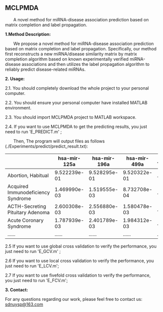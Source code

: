 
## MCLPMDA<br> 

&#160; &#160; &#160; &#160;A novel method for miRNA-disease association prediction based on matrix completion and label propagation.<br>

**1.Method Description:** 

&#160; &#160; &#160; &#160;We propose a novel method for miRNA-disease association prediction based on matrix completion and label propagation. Specifically, our method first reconstructs a new miRNA/disease similarity matrix by matrix completion algorithm based on known experimentally verified miRNA-disease associations and then utilizes the label propagation algorithm to reliably predict disease-related miRNAs.  

**2. Usage:**

  2.1.  You should completely download the whole project to your personal computer.
  
  2.2. You should ensure your personal computer have installed MATLAB environment.
  
  2.3. You should import MCLPMDA project to MATLAB workspace.
  
  2.4. If you want to use MCLPMDA to get the predicting results, you just need to run 'E_PREDICT.m' ;
  
  &#160; &#160; &#160; &#160;Then, The program will output files as follows (./Experiments/predict/predict_result.txt):
  
|                                    | hsa-mir-125a | hsa-mir-196a | hsa-mir-499a | ...... |
| ---------------------------------- | ------------ | ------------ | ------------ | ------ |
| Abortion, Habitual                 | 9.522239e-01 | 9.528295e-01 | 9.520322e-01 | ...... |
| Acquired Immunodeficiency Syndrome | 1.469990e-03 | 1.519555e-03 | 8.732708e-04 | ...... |
| ACTH-Secreting Pituitary Adenoma   | 2.600308e-03 | 2.556880e-03 | 1.580478e-03 | ...... |
| Acute Coronary Syndrome            | 1.787939e-03 | 2.401789e-03 | 1.984312e-03 | ...... |
| ......                             | ......       | ......       | ......       | ...... |


  2.5 If you want to use global cross validation to verify the performance, you just need to run 'E_GCV.m' ;
  
  2.6 If you want to use local cross validation to verify the performance, you just need to run 'E_LCV.m'; 
  
  2.7 If you want to use fivefold cross validation to verify the performance, you just need to run 'E_FCV.m'; 
  

**3. Contact:**

For any questions regarding our work, please feel free to contact us: sdnuysp@163.com 

